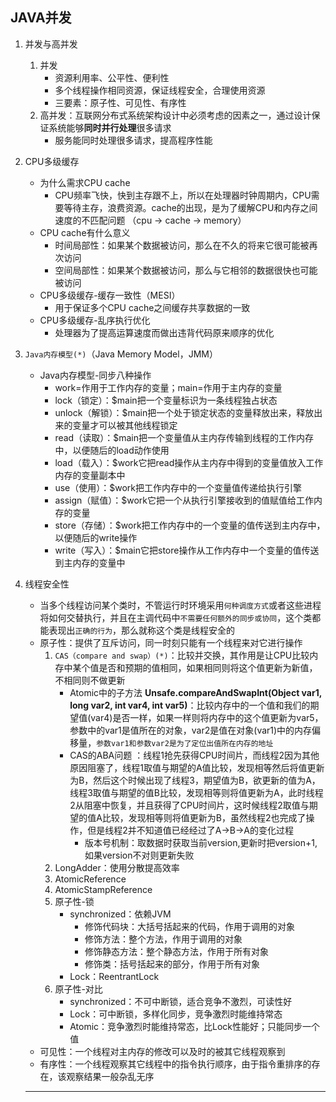 ## JAVA并发
1. 并发与高并发
	1.  并发
		*  资源利用率、公平性、便利性
		* 多个线程操作相同资源，保证线程安全，合理使用资源 
		* 三要素：原子性、可见性、有序性
	2. 高并发：互联网分布式系统架构设计中必须考虑的因素之一，通过设计保证系统能够**同时并行处理**很多请求
		* 服务能同时处理很多请求，提高程序性能 
2. CPU多级缓存
	* 为什么需求CPU cache
		* CPU频率飞快，快到主存跟不上，所以在处理器时钟周期内，CPU需要等待主存，浪费资源。cache的出现，是为了缓解CPU和内存之间速度的不匹配问题 （cpu -> cache -> memory）
	* CPU cache有什么意义
		* 时间局部性：如果某个数据被访问，那么在不久的将来它很可能被再次访问  
		* 空间局部性：如果某个数据被访问，那么与它相邻的数据很快也可能被访问
	* CPU多级缓存-缓存一致性（MESI）
		* 用于保证多个CPU cache之间缓存共享数据的一致
	*  CPU多级缓存-乱序执行优化
		* 处理器为了提高运算速度而做出违背代码原来顺序的优化
3. `Java内存模型(*)`（Java Memory Model，JMM） 
	* Java内存模型-同步八种操作 
		* work=作用于工作内存的变量；main=作用于主内存的变量
		* lock（锁定）：$main把一个变量标识为一条线程独占状态
		* unlock（解锁）：$main把一个处于锁定状态的变量释放出来，释放出来的变量才可以被其他线程锁定
		* read（读取）：$main把一个变量值从主内存传输到线程的工作内存中，以便随后的load动作使用
		* load（载入）：$work它把read操作从主内存中得到的变量值放入工作内存的变量副本中
		* use（使用）：$work把工作内存中的一个变量值传递给执行引擎
		* assign（赋值）：$work它把一个从执行引擎接收到的值赋值给工作内存的变量
		* store（存储）：$work把工作内存中的一个变量的值传送到主内存中，以便随后的write操作
		* write（写入）：$main它把store操作从工作内存中一个变量的值传送到主内存的变量中
4. 线程安全性
	* 当多个线程访问某个类时，不管运行时环境采用`何种调度方式`或者这些进程将如何交替执行，并且在主调代码中`不需要任何额外的同步或协同`，这个类都能表现出`正确的行为`，那么就称这个类是线程安全的
	* 原子性：提供了互斥访问，同一时刻只能有一个线程来对它进行操作
		1.  `CAS（compare and swap）(*)`：比较并交换，其作用是让CPU比较内存中某个值是否和预期的值相同，如果相同则将这个值更新为新值，不相同则不做更新
			*  Atomic中的子方法 **Unsafe.compareAndSwapInt(Object var1, long var2, int var4, int var5)**：比较内存中的一个值和我们的期望值(var4)是否一样，如果一样则将内存中的这个值更新为var5，参数中的var1是值所在的对象，var2是值在对象(var1)中的内存偏移量，`参数var1和参数var2是为了定位出值所在内存的地址`
			*  CAS的ABA问题 ：线程1抢先获得CPU时间片，而线程2因为其他原因阻塞了，线程1取值与期望的A值比较，发现相等然后将值更新为B，然后这个时候出现了线程3，期望值为B，欲更新的值为A，线程3取值与期望的值B比较，发现相等则将值更新为A，此时线程2从阻塞中恢复，并且获得了CPU时间片，这时候线程2取值与期望的值A比较，发现相等则将值更新为B，虽然线程2也完成了操作，但是线程2并不知道值已经经过了A->B->A的变化过程
				* 版本号机制：取数据时获取当前version,更新时把version+1,如果version不对则更新失败 
		2. LongAdder：使用分散提高效率
		3. AtomicReference
		4. AtomicStampReference
		5. 原子性-锁
			* synchronized：依赖JVM
				* 修饰代码块：大括号括起来的代码，作用于调用的对象
				* 修饰方法：整个方法，作用于调用的对象
				* 修饰静态方法：整个静态方法，作用于所有对象
				* 修饰类：括号括起来的部分，作用于所有对象
			* Lock：ReentrantLock
		6. 原子性-对比
			* synchronized：不可中断锁，适合竞争不激烈，可读性好
			* Lock：可中断锁，多样化同步，竞争激烈时能维持常态
			* Atomic：竞争激烈时能维持常态，比Lock性能好；只能同步一个值
	* 可见性：一个线程对主内存的修改可以及时的被其它线程观察到
	* 有序性：一个线程观察其它线程中的指令执行顺序，由于指令重排序的存在，该观察结果一般杂乱无序
	
	*******
	